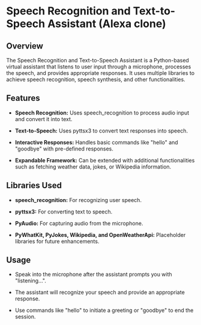 
# Speech Recognition and Text-to-Speech Assistant (Alexa clone)

## Overview
The Speech Recognition and Text-to-Speech Assistant is a Python-based virtual assistant that listens to user input through a microphone, processes the speech, and provides appropriate responses. It uses multiple libraries to achieve speech recognition, speech synthesis, and other functionalities.

## Features
- **Speech Recognition:** Uses speech_recognition to process audio input and convert it into text.

- **Text-to-Speech:** Uses pyttsx3 to convert text responses into speech.

- **Interactive Responses:** Handles basic commands like "hello" and "goodbye" with pre-defined responses.

- **Expandable Framework:** Can be extended with additional functionalities such as fetching weather data, jokes, or Wikipedia information.

## Libraries Used
- **speech_recognition:** For recognizing user speech.

- **pyttsx3:** For converting text to speech.

- **PyAudio:** For capturing audio from the microphone.

- **PyWhatKit, PyJokes, Wikipedia, and OpenWeatherApi:** Placeholder libraries for future enhancements.

## Usage
- Speak into the microphone after the assistant prompts you with "listening...".

- The assistant will recognize your speech and provide an appropriate response.

- Use commands like "hello" to initiate a greeting or "goodbye" to end the session.
